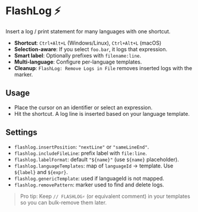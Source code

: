 # FlashLog ⚡️

Insert a log / print statement for many languages with one shortcut.

- **Shortcut**: `Ctrl+Alt+L` (Windows/Linux), `Ctrl+Alt+L` (macOS)
- **Selection-aware**: If you select `foo.bar`, it logs that expression.
- **Smart label**: Optionally prefixes with `filename:line`.
- **Multi-language**: Configure per-language templates.
- **Cleanup**: `FlashLog: Remove Logs in File` removes inserted logs with the marker.

## Usage

- Place the cursor on an identifier or select an expression.
- Hit the shortcut. A log line is inserted based on your language template.

## Settings

- `flashlog.insertPosition`: `"nextLine"` or `"sameLineEnd"`.
- `flashlog.includeFileLine`: prefix label with `file:line`.
- `flashlog.labelFormat`: default `"${name}"` (use `${name}` placeholder).
- `flashlog.languageTemplates`: map of `languageId` -> template. Use `${label}` and `${expr}`.
- `flashlog.genericTemplate`: used if languageId is not mapped.
- `flashlog.removePattern`: marker used to find and delete logs.

> Pro tip: Keep `// FLASHLOG⚡️` (or equivalent comment) in your templates so you can bulk-remove them later.
